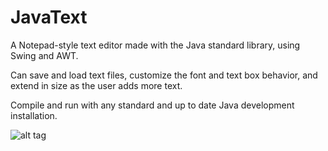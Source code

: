 # JavaText


A Notepad-style text editor made with the Java standard library, using Swing and AWT.

Can save and load text files, customize the font and text box behavior, and extend in size as the user adds more text.

Compile and run with any standard and up to date Java development installation.

![alt tag](https://i.imgur.com/2U38baB.png)
